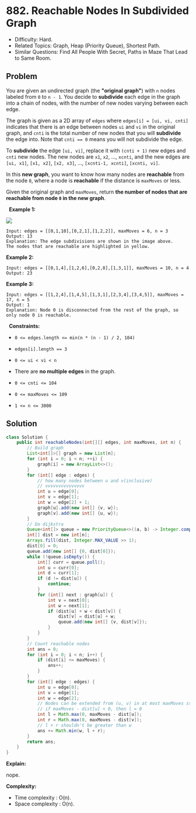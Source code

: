 # 882. Reachable Nodes In Subdivided Graph

- Difficulty: Hard.
- Related Topics: Graph, Heap (Priority Queue), Shortest Path.
- Similar Questions: Find All People With Secret, Paths in Maze That Lead to Same Room.

## Problem

You are given an undirected graph (the **"original graph"**) with ```n``` nodes labeled from ```0``` to ```n - 1```. You decide to **subdivide** each edge in the graph into a chain of nodes, with the number of new nodes varying between each edge.

The graph is given as a 2D array of ```edges``` where ```edges[i] = [ui, vi, cnti]``` indicates that there is an edge between nodes ```ui``` and ```vi``` in the original graph, and ```cnti``` is the total number of new nodes that you will **subdivide** the edge into. Note that ```cnti == 0``` means you will not subdivide the edge.

To **subdivide** the edge ```[ui, vi]```, replace it with ```(cnti + 1)``` new edges and ```cnti``` new nodes. The new nodes are ```x1```, ```x2```, ..., ```xcnti```, and the new edges are ```[ui, x1]```, ```[x1, x2]```, ```[x2, x3]```, ..., ```[xcnti-1, xcnti]```, ```[xcnti, vi]```.

In this **new graph**, you want to know how many nodes are **reachable** from the node ```0```, where a node is **reachable** if the distance is ```maxMoves``` or less.

Given the original graph and ```maxMoves```, return **the number of nodes that are **reachable** from node **```0```** in the new graph**.

 
**Example 1:**

![](https://s3-lc-upload.s3.amazonaws.com/uploads/2018/08/01/origfinal.png)

```
Input: edges = [[0,1,10],[0,2,1],[1,2,2]], maxMoves = 6, n = 3
Output: 13
Explanation: The edge subdivisions are shown in the image above.
The nodes that are reachable are highlighted in yellow.
```

**Example 2:**

```
Input: edges = [[0,1,4],[1,2,6],[0,2,8],[1,3,1]], maxMoves = 10, n = 4
Output: 23
```

**Example 3:**

```
Input: edges = [[1,2,4],[1,4,5],[1,3,1],[2,3,4],[3,4,5]], maxMoves = 17, n = 5
Output: 1
Explanation: Node 0 is disconnected from the rest of the graph, so only node 0 is reachable.
```

 
**Constraints:**


	
- ```0 <= edges.length <= min(n * (n - 1) / 2, 104)```
	
- ```edges[i].length == 3```
	
- ```0 <= ui < vi < n```
	
- There are **no multiple edges** in the graph.
	
- ```0 <= cnti <= 104```
	
- ```0 <= maxMoves <= 109```
	
- ```1 <= n <= 3000```



## Solution

```java
class Solution {
    public int reachableNodes(int[][] edges, int maxMoves, int n) {
        // Build graph
        List<int[]>[] graph = new List[n];
        for (int i = 0; i < n; ++i) {
            graph[i] = new ArrayList<>();
        }
        for (int[] edge : edges) {
            // how many nodes between u and v(inclusive)
            // vvvvvvvvvvvvvvv
            int u = edge[0];
            int v = edge[1];
            int w = edge[2] + 1;
            graph[u].add(new int[] {v, w});
            graph[v].add(new int[] {u, w});
        }
        // Do dijkstra
        Queue<int[]> queue = new PriorityQueue<>((a, b) -> Integer.compare(a[1], b[1]));
        int[] dist = new int[n];
        Arrays.fill(dist, Integer.MAX_VALUE >> 1);
        dist[0] = 0;
        queue.add(new int[] {0, dist[0]});
        while (!queue.isEmpty()) {
            int[] curr = queue.poll();
            int u = curr[0];
            int d = curr[1];
            if (d != dist[u]) {
                continue;
            }
            for (int[] next : graph[u]) {
                int v = next[0];
                int w = next[1];
                if (dist[u] + w < dist[v]) {
                    dist[v] = dist[u] + w;
                    queue.add(new int[] {v, dist[v]});
                }
            }
        }
        // Count reachable nodes
        int ans = 0;
        for (int i = 0; i < n; i++) {
            if (dist[i] <= maxMoves) {
                ans++;
            }
        }
        for (int[] edge : edges) {
            int u = edge[0];
            int v = edge[1];
            int w = edge[2];
            // Nodes can be extended from (u, v) in at most maxMoves steps
            // if maxMoves - dist[u] < 0, then l = 0
            int l = Math.max(0, maxMoves - dist[u]);
            int r = Math.max(0, maxMoves - dist[v]);
            // l + r shouldn't be greater than w
            ans += Math.min(w, l + r);
        }
        return ans;
    }
}
```

**Explain:**

nope.

**Complexity:**

* Time complexity : O(n).
* Space complexity : O(n).
